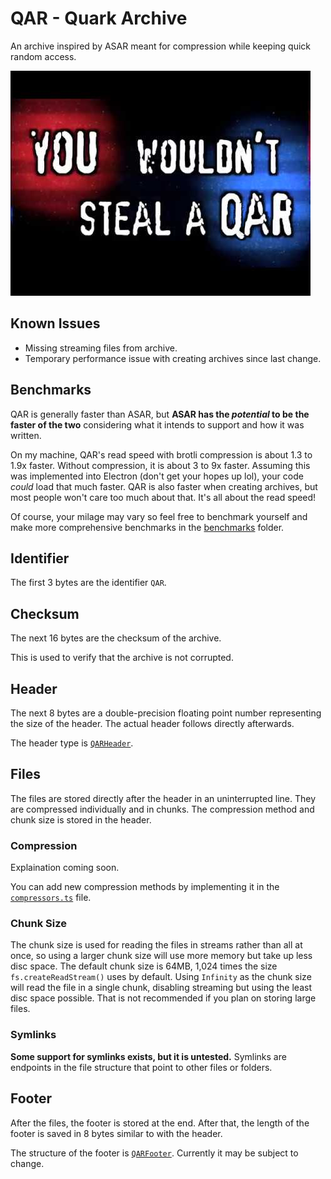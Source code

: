 # QAR - **Q**uark **Ar**chive

An archive inspired by ASAR meant for compression while keeping quick random access.

<img src="./qar.png" />

## Known Issues

- Missing streaming files from archive.
- Temporary performance issue with creating archives since last change.

## Benchmarks

QAR is generally faster than ASAR, but **ASAR has the *potential* to be the faster of the two** considering what it intends to support and how it was written.

On my machine, QAR's read speed with brotli compression is about 1.3 to 1.9x faster. Without compression, it is about 3 to 9x faster. Assuming this was implemented into Electron (don't get your hopes up lol), your code *could* load that much faster. QAR is also faster when creating archives, but most people won't care too much about that. It's all about the read speed!

Of course, your milage may vary so feel free to benchmark yourself and make more comprehensive benchmarks in the [benchmarks](./bench) folder.

## Identifier

The first 3 bytes are the identifier `QAR`.

## Checksum

The next 16 bytes are the checksum of the archive.

This is used to verify that the archive is not corrupted.

## Header

The next 8 bytes are a double-precision floating point number representing the size of the header. The actual header follows directly afterwards.

The header type is [`QARHeader`](./src/types.ts).

## Files

The files are stored directly after the header in an uninterrupted line. They are compressed individually and in chunks. The compression method and chunk size is stored in the header.

### Compression

Explaination coming soon.

You can add new compression methods by implementing it in the [`compressors.ts`](./src/compressors.ts) file.

### Chunk Size

The chunk size is used for reading the files in streams rather than all at once, so using a larger chunk size will use more memory but take up less disc space. The default chunk size is 64MB, 1,024 times the size `fs.createReadStream()` uses by default. Using `Infinity` as the chunk size will read the file in a single chunk, disabling streaming but using the least disc space possible. That is not recommended if you plan on storing large files.

### Symlinks

**Some support for symlinks exists, but it is untested.** Symlinks are endpoints in the file structure that point to other files or folders.

## Footer

After the files, the footer is stored at the end. After that, the length of the footer is saved in 8 bytes similar to with the header.

The structure of the footer is [`QARFooter`](./src/types.ts). Currently it may be subject to change.

